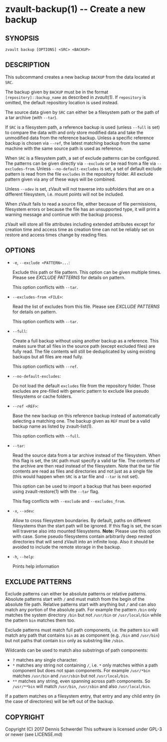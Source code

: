 zvault-backup(1) -- Create a new backup
=======================================

## SYNOPSIS

`zvault backup [OPTIONS] <SRC> <BACKUP>`


## DESCRIPTION

This subcommand creates a new backup `BACKUP` from the data located at `SRC`.

The backup given by `BACKUP` must be in the format `[repository]::backup_name`
as described in _zvault(1)_. If `repository` is omitted, the default repository
location is used instead.

The source data given by `SRC` can either be a filesystem path or the path of a
tar archive (with `--tar`).

If `SRC` is a filesystem path, a reference backup is used (unless `--full` is
set) to compare the data with and only store modified data and take the
unmodified data from the reference backup. Unless a specific reference backup
is chosen via `--ref`, the latest matching backup from the same machine with the
same source path is used as reference.

When `SRC` is a filesystem path, a set of exclude patterns can be configured.
The patterns can be given directly via `--exclude` or be read from a file via
`--excludes-from`. Unless `--no-default-excludes` is set, a set of default
exclude pattern is read from the file `excludes` in the repository folder.
All exclude pattern given via any of these ways will be combined.

Unless `--xdev` is set, zVault will not traverse into subfolders that are on a
different filesystem, i.e. mount points will not be included.

When zVault fails to read a source file, either because of file permissions,
filesystem errors or because the file has an unsupported type, it will print a
warning message and continue with the backup process.

zVault will store all file attributes including extended attributes except for
creation time and access time as creation time can not be reliably set on
restore and access times change by reading files.


## OPTIONS

  * `-e`, `--exclude <PATTERN>...`:

    Exclude this path or file pattern. This option can be given multiple times.
    Please see *EXCLUDE PATTERNS* for details on pattern.

    This option conflicts with `--tar`.


  * `--excludes-from <FILE>`:

    Read the list of excludes from this file.
    Please see *EXCLUDE PATTERNS* for details on pattern.

    This option conflicts with `--tar`.


  * `--full`:

    Create a full backup without using another backup as a reference. This makes
    sure that all files in the source path (except excluded files) are fully
    read. The file contents will still be deduplicated by using existing backups
    but all files are read fully.

    This option conflicts with `--ref`.


  * `--no-default-excludes`:

    Do not load the default `excludes` file from the repository folder.
    Those excludes are pre-filled with generic pattern to exclude like pseudo
    filesystems or cache folders.


  * `--ref <REF>`:

    Base the new backup on this reference backup instead of automatically
    selecting a matching one. The backup given as `REF` must be a valid backup
    name as listed by zvault-list(1).

    This option conflicts with `--full`.


  * `--tar`:

    Read the source data from a tar archive instead of the filesystem. When this
    flag is set, the `SRC` path must specify a valid tar file.
    The contents of the archive are then read instead of the filesystem. Note
    that the tar file contents are read as files and directories and not just
    as a single file (this would happen when `SRC` is a tar file and `--tar` is
    not set).

    This option can be used to import a backup that has been exported using
    zvault-restore(1) with the `--tar` flag.

    This flag conflicts with `--exclude` and `--excludes_from`.


  * `-x`, `--xdev`:

    Allow to cross filesystem boundaries. By default, paths on different
    filesystems than the start path will be ignored. If this flag is set,
    the scan will traverse also into mounted filesystems.
    **Note:** Please use this option with case. Some pseudo filesystems
    contain arbitrarily deep nested directories that will send zVault into
    an infinite loop. Also it should be avoided to include the remote storage
    in the backup.


  * `-h`, `--help`:

    Prints help information


## EXCLUDE PATTERNS

Exclude patterns can either be absolute patterns or relative patterns. Absolute
patterns start with `/` and must match from the begin of the absolute file path.
Relative patterns start with anything but `/` and can also match any portion of
the absolute path. For example the pattern `/bin` only matches the system
directory `/bin` but not `/usr/bin` or `/usr/local/bin` while the pattern `bin`
matches them too.

Exclude patterns must match full path components, i.e. the pattern `bin` will
match any path that contains `bin` as as component (e.g. `/bin` and `/usr/bin`)
but not paths that contain `bin` only as substring like `/sbin`.

Wildcards can be used to match also substrings of path components:

- `?` matches any single character.
- `*` matches any string not containing `/`, i.e. `*` only matches within a path
  component but does not span components. For example `/usr/*bin` matches
  `/usr/bin` and `/usr/sbin` but not `/usr/local/bin`.
- `**` matches any string, even spanning across path components. So `/usr/**bin`
  will match `/usr/bin`, `/usr/sbin` and also `/usr/local/bin`.

If a pattern matches on a filesystem entry, that entry and any child entry (in
the case of directories) will be left out of the backup.


## COPYRIGHT

Copyright (C) 2017  Dennis Schwerdel
This software is licensed under GPL-3 or newer (see LICENSE.md)
